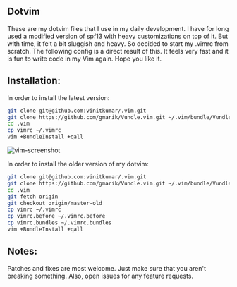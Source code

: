 ## Dotvim

These are my dotvim files that I use in my daily development. I have for long used a modified version of 
spf13 with heavy customizations on top of it. But with time, it felt a bit sluggish and heavy. So decided
to start my .vimrc from scratch. The following config is a direct result of this. It feels very fast and it 
is fun to write code in my Vim again. Hope you like it. 

## Installation:

In order to install the latest version:

```sh
git clone git@github.com:vinitkumar/.vim.git
git clone https://github.com/gmarik/Vundle.vim.git ~/.vim/bundle/Vundle.vim
cd .vim
cp vimrc ~/.vimrc
vim +BundleInstall +qall
```

![vim-screenshot](https://cldup.com/1dmJIl_QKV-3000x3000.png)

In order to install the older version of my dotvim:

```sh
git clone git@github.com:vinitkumar/.vim.git
git clone https://github.com/gmarik/Vundle.vim.git ~/.vim/bundle/Vundle.vim
cd .vim
git fetch origin
git checkout origin/master-old
cp vimrc ~/.vimrc
cp vimrc.before ~/.vimrc.before
cp vimrc.bundles ~/.vimrc.bundles
vim +BundleInstall +qall
```

## Notes:

Patches and fixes are most welcome. Just make sure that you aren't breaking something. Also, open issues
for any feature requests.
